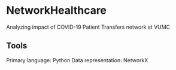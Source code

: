 # NetworkHealthcare
Analyzing impact of COVID-19 Patient Transfers network at VUMC

## Tools
Primary language: Python
Data representation: NetworkX
